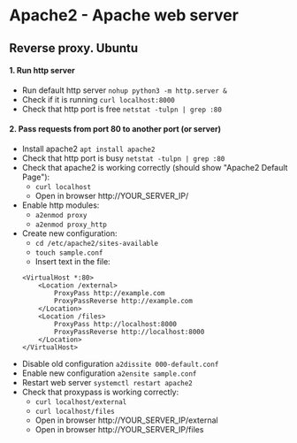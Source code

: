# Apache2 - Apache web server

## Reverse proxy. Ubuntu
#### 1. Run http server
* Run default http server `nohup python3 -m http.server &`
* Check if it is running `curl localhost:8000`
* Check that http port is free `netstat -tulpn | grep :80`

#### 2. Pass requests from port 80 to another port (or server)
* Install apache2 `apt install apache2`
* Check that http port is busy `netstat -tulpn | grep :80`
* Check that apache2 is working correctly (should show "Apache2 Default Page"):
    * `curl localhost`
    * Open in browser http://YOUR_SERVER_IP/
* Enable http modules:
    * `a2enmod proxy`
    * `a2enmod proxy_http`
* Create new configuration:
    * `cd /etc/apache2/sites-available`
    * `touch sample.conf`
    * Insert text in the file:
    ```
    <VirtualHost *:80>
        <Location /external>
            ProxyPass http://example.com
            ProxyPassReverse http://example.com
        </Location>
        <Location /files>
            ProxyPass http://localhost:8000
            ProxyPassReverse http://localhost:8000
        </Location>
    </VirtualHost>
    ```
* Disable old configuration `a2dissite 000-default.conf`
* Enable new configuration `a2ensite sample.conf`
* Restart web server `systemctl restart apache2 `
* Check that proxypass is working correctly:
    * `curl localhost/external`
    * `curl localhost/files`
    * Open in browser http://YOUR_SERVER_IP/external
    * Open in browser http://YOUR_SERVER_IP/files
